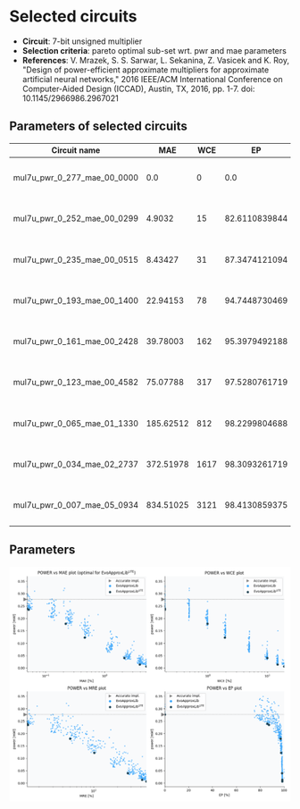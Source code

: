 
Selected circuits
===================
 - **Circuit**: 7-bit unsigned multiplier
 - **Selection criteria**: pareto optimal sub-set wrt. pwr and mae parameters
 - **References**: V. Mrazek, S. S. Sarwar, L. Sekanina, Z. Vasicek and K. Roy, "Design of power-efficient approximate multipliers for approximate artificial neural networks," 2016 IEEE/ACM International Conference on Computer-Aided Design (ICCAD), Austin, TX, 2016, pp. 1-7. doi: 10.1145/2966986.2967021


Parameters of selected circuits
----------------------------

| Circuit name | MAE | WCE | EP | MRE | Download |
| --- |  --- | --- | --- | --- | --- | 
| mul7u_pwr_0_277_mae_00_0000 | 0.0 | 0 | 0.0 | 0.0 |  [Verilog generic](mul7u_pwr_0_277_mae_00_0000_gen.v) [Verilog PDK45](mul7u_pwr_0_277_mae_00_0000_pdk45.v)  [C](mul7u_pwr_0_277_mae_00_0000.c) |
| mul7u_pwr_0_252_mae_00_0299 | 4.9032 | 15 | 82.6110839844 | 0.9761128765 |  [Verilog generic](mul7u_pwr_0_252_mae_00_0299_gen.v) [Verilog PDK45](mul7u_pwr_0_252_mae_00_0299_pdk45.v)  [C](mul7u_pwr_0_252_mae_00_0299.c) |
| mul7u_pwr_0_235_mae_00_0515 | 8.43427 | 31 | 87.3474121094 | 1.444038235 |  [Verilog generic](mul7u_pwr_0_235_mae_00_0515_gen.v) [Verilog PDK45](mul7u_pwr_0_235_mae_00_0515_pdk45.v)  [C](mul7u_pwr_0_235_mae_00_0515.c) |
| mul7u_pwr_0_193_mae_00_1400 | 22.94153 | 78 | 94.7448730469 | 4.1182602414 |  [Verilog generic](mul7u_pwr_0_193_mae_00_1400_gen.v) [Verilog PDK45](mul7u_pwr_0_193_mae_00_1400_pdk45.v)  [C](mul7u_pwr_0_193_mae_00_1400.c) |
| mul7u_pwr_0_161_mae_00_2428 | 39.78003 | 162 | 95.3979492188 | 5.3228638822 |  [Verilog generic](mul7u_pwr_0_161_mae_00_2428_gen.v) [Verilog PDK45](mul7u_pwr_0_161_mae_00_2428_pdk45.v)  [C](mul7u_pwr_0_161_mae_00_2428.c) |
| mul7u_pwr_0_123_mae_00_4582 | 75.07788 | 317 | 97.5280761719 | 10.1232678879 |  [Verilog generic](mul7u_pwr_0_123_mae_00_4582_gen.v) [Verilog PDK45](mul7u_pwr_0_123_mae_00_4582_pdk45.v)  [C](mul7u_pwr_0_123_mae_00_4582.c) |
| mul7u_pwr_0_065_mae_01_1330 | 185.62512 | 812 | 98.2299804688 | 17.6837764993 |  [Verilog generic](mul7u_pwr_0_065_mae_01_1330_gen.v) [Verilog PDK45](mul7u_pwr_0_065_mae_01_1330_pdk45.v)  [C](mul7u_pwr_0_065_mae_01_1330.c) |
| mul7u_pwr_0_034_mae_02_2737 | 372.51978 | 1617 | 98.3093261719 | 28.2272457234 |  [Verilog generic](mul7u_pwr_0_034_mae_02_2737_gen.v) [Verilog PDK45](mul7u_pwr_0_034_mae_02_2737_pdk45.v)  [C](mul7u_pwr_0_034_mae_02_2737.c) |
| mul7u_pwr_0_007_mae_05_0934 | 834.51025 | 3121 | 98.4130859375 | 46.830856844 |  [Verilog generic](mul7u_pwr_0_007_mae_05_0934_gen.v) [Verilog PDK45](mul7u_pwr_0_007_mae_05_0934_pdk45.v)  [C](mul7u_pwr_0_007_mae_05_0934.c) |
    
Parameters
--------------
![Parameters figure](fig.png)
             